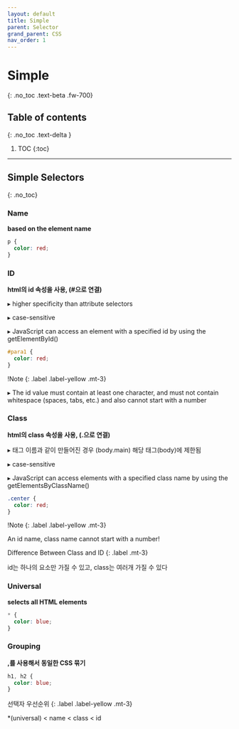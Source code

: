 ```yaml
---
layout: default
title: Simple
parent: Selector
grand_parent: CSS
nav_order: 1
---
```


# Simple
{: .no_toc .text-beta .fw-700}

## Table of contents
{: .no_toc .text-delta }

1. TOC
{:toc}

---

## Simple Selectors
{: .no_toc}

### Name

**based on the element name**

```css
p {
  color: red;
}
```

### ID

**html의 id 속성을 사용, (#으로 연결)**

&#9656; higher specificity than attribute selectors

&#9656; case-sensitive

&#9656; JavaScript can access an element with a specified id by using the getElementById()

```css
#para1 {
  color: red;
}
```

!Note
{: .label .label-yellow .mt-3}
<div class="code-example" markdown="1">
&#9656; The id value must contain at least one character, and must not contain whitespace (spaces, tabs, etc.) and also cannot start with a number
</div>

### Class 

**html의 class 속성을 사용, (.으로 연결)**

&#9656; 태그 이름과 같이 만들어진 경우 (body.main) 해당 태그(body)에 제한됨

&#9656; case-sensitive

&#9656; JavaScript can access elements with a specified class name by using the getElementsByClassName()

```css
.center {
  color: red;
}
```

!Note
{: .label .label-yellow .mt-3}
<div class="code-example" markdown="1">
An id name, class name cannot start with a number!
</div>

Difference Between Class and ID
{: .label .mt-3}
<div class="code-example" markdown="1">
id는 하나의 요소만 가질 수 있고, class는 여러개 가질 수 있다
</div>

### Universal 

**selects all HTML elements**

```css
* {
  color: blue;
}
```

### Grouping 

**,를 사용해서 동일한 CSS 묶기**

```css
h1, h2 {
  color: blue;
}
```

선택자 우선순위
{: .label .label-yellow .mt-3}
<div class="code-example" markdown="1">
*(universal) < name < class < id
</div>

